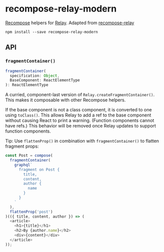 recompose-relay-modern
======================


[Recompose](https://github.com/acdlite/recompose) helpers for [Relay](https://facebook.github.io/relay). Adapted from [recompose-relay](https://www.npmjs.com/package/recompose-relay)

```
npm install --save recompose-relay-modern
```

## API

### `fragmentContainer()`

```js
fragmentContainer(
  specification: Object,
  BaseComponent: ReactElementType
): ReactElementType
```

A curried, component-last version of `Relay.createFragmentContainer()`. This makes it composable with other Recompose helpers.

If the base component is not a class component, it is converted to one using `toClass()`. This allows Relay to add a ref to the base component without causing React to print a warning. (Function components cannot have refs.) This behavior will be removed once Relay updates to support function components.

Tip: Use `flattenProp()` in combination with `fragmentContainer()` to flatten fragment props:

```js
const Post = compose(
  fragmentContainer(
    graphql`
      fragment on Post {
        title,
        content,
        author {
          name
        }
      }
    `
  ),
  flattenProp('post')
)(({ title, content, author }) => (
  <article>
    <h1>{title}</h1>
    <h2>By {author.name}</h2>
    <div>{content}</div>
  </article>
));
```
